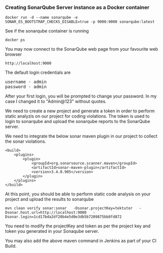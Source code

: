 ### Creating SonarQube Server instance as a Docker container
```
docker run -d --name sonarqube -e SONAR_ES_BOOTSTRAP_CHECKS_DISABLE=true -p 9000:9000 sonarqube:latest
```

See if the sonarqube container is running
```
docker ps
```

You may now connect to the SonarQube web page from your favourite web browser
```
http://localhost:9000
```
The default login credentials are
<pre>
username - admin
password - admin
</pre>
After your first login, you will be prompted to change your password.  In my case I changed it to "Admin@123" without quotes.

We need to create a new project and generate a token in order to perform static analyzis on our project for coding violations. The token is used to login to sonarqube and upload the sonarqube reports to the SonarQube server.

We need to integrate the below sonar maven plugin in our project to collect the sonar violations.

```
<build>
	<plugins>
		<plugin>
			<groupId>org.sonarsource.scanner.maven</groupId>
			<artifactId>sonar-maven-plugin</artifactId>
			<version>3.4.0.905</version>
		</plugin>
	</plugins>
</build>
```
At this point, you should be able to perform static code analysis on your project and upload the results to sonarqube
```
mvn clean verify sonar:sonar   -Dsonar.projectKey=tektutor   -Dsonar.host.url=http://localhost:9000   -Dsonar.login=1cd17bda2df20b4e5d0e3db5b7209875bb8fd872
```
You need to modify the projectKey and token as per the project key and token you generated in your Sonaqube server.

You may also add the above maven command in Jenkins as part of your CI Build. 
